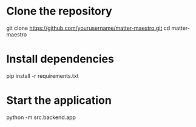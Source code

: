 # Clone the repository
   git clone https://github.com/yourusername/matter-maestro.git
   cd matter-maestro

   # Install dependencies
   pip install -r requirements.txt

   # Start the application
   python -m src.backend.app